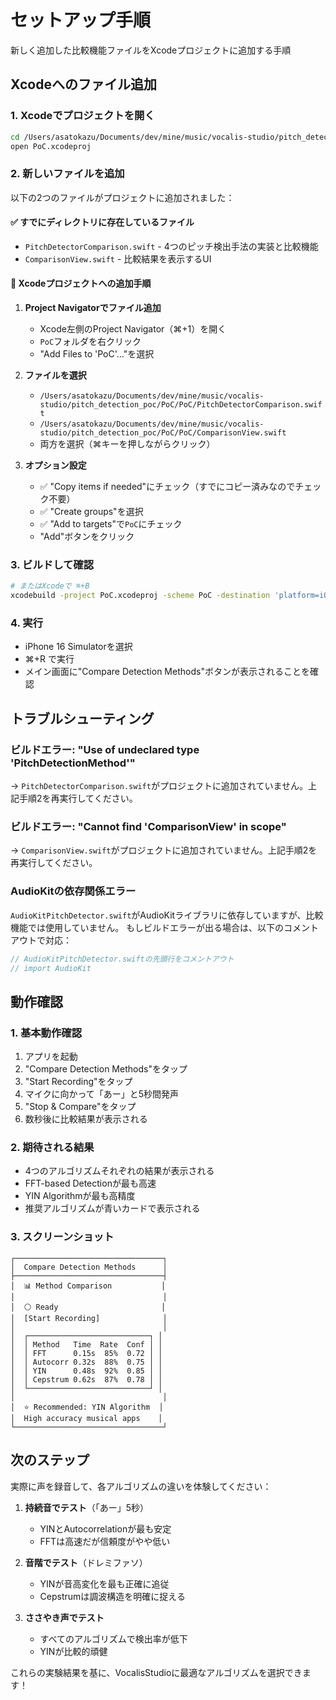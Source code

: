 # セットアップ手順

新しく追加した比較機能ファイルをXcodeプロジェクトに追加する手順

## Xcodeへのファイル追加

### 1. Xcodeでプロジェクトを開く
```bash
cd /Users/asatokazu/Documents/dev/mine/music/vocalis-studio/pitch_detection_poc/PoC
open PoC.xcodeproj
```

### 2. 新しいファイルを追加
以下の2つのファイルがプロジェクトに追加されました：

#### ✅ すでにディレクトリに存在しているファイル
- `PitchDetectorComparison.swift` - 4つのピッチ検出手法の実装と比較機能
- `ComparisonView.swift` - 比較結果を表示するUI

#### 📝 Xcodeプロジェクトへの追加手順

1. **Project Navigatorでファイル追加**
   - Xcode左側のProject Navigator（⌘+1）を開く
   - `PoC`フォルダを右クリック
   - "Add Files to 'PoC'..."を選択

2. **ファイルを選択**
   - `/Users/asatokazu/Documents/dev/mine/music/vocalis-studio/pitch_detection_poc/PoC/PoC/PitchDetectorComparison.swift`
   - `/Users/asatokazu/Documents/dev/mine/music/vocalis-studio/pitch_detection_poc/PoC/PoC/ComparisonView.swift`
   - 両方を選択（⌘キーを押しながらクリック）

3. **オプション設定**
   - ✅ "Copy items if needed"にチェック（すでにコピー済みなのでチェック不要）
   - ✅ "Create groups"を選択
   - ✅ "Add to targets"で`PoC`にチェック
   - "Add"ボタンをクリック

### 3. ビルドして確認
```bash
# またはXcodeで ⌘+B
xcodebuild -project PoC.xcodeproj -scheme PoC -destination 'platform=iOS Simulator,name=iPhone 16' build
```

### 4. 実行
- iPhone 16 Simulatorを選択
- ⌘+R で実行
- メイン画面に"Compare Detection Methods"ボタンが表示されることを確認

## トラブルシューティング

### ビルドエラー: "Use of undeclared type 'PitchDetectionMethod'"
→ `PitchDetectorComparison.swift`がプロジェクトに追加されていません。上記手順2を再実行してください。

### ビルドエラー: "Cannot find 'ComparisonView' in scope"
→ `ComparisonView.swift`がプロジェクトに追加されていません。上記手順2を再実行してください。

### AudioKitの依存関係エラー
`AudioKitPitchDetector.swift`がAudioKitライブラリに依存していますが、比較機能では使用していません。
もしビルドエラーが出る場合は、以下のコメントアウトで対応：

```swift
// AudioKitPitchDetector.swiftの先頭行をコメントアウト
// import AudioKit
```

## 動作確認

### 1. 基本動作確認
1. アプリを起動
2. "Compare Detection Methods"をタップ
3. "Start Recording"をタップ
4. マイクに向かって「あー」と5秒間発声
5. "Stop & Compare"をタップ
6. 数秒後に比較結果が表示される

### 2. 期待される結果
- 4つのアルゴリズムそれぞれの結果が表示される
- FFT-based Detectionが最も高速
- YIN Algorithmが最も高精度
- 推奨アルゴリズムが青いカードで表示される

### 3. スクリーンショット

```
┌─────────────────────────────────┐
│  Compare Detection Methods      │
├─────────────────────────────────┤
│  📊 Method Comparison           │
│                                 │
│  ⚪️ Ready                       │
│  [Start Recording]              │
│                                 │
│  ┌───────────────────────────┐ │
│  │ Method   Time  Rate  Conf │ │
│  │ FFT      0.15s  85%  0.72 │ │
│  │ Autocorr 0.32s  88%  0.75 │ │
│  │ YIN      0.48s  92%  0.85 │ │
│  │ Cepstrum 0.62s  87%  0.78 │ │
│  └───────────────────────────┘ │
│                                 │
│  ⭐ Recommended: YIN Algorithm  │
│  High accuracy musical apps    │
└─────────────────────────────────┘
```

## 次のステップ

実際に声を録音して、各アルゴリズムの違いを体験してください：

1. **持続音でテスト**（「あー」5秒）
   - YINとAutocorrelationが最も安定
   - FFTは高速だが信頼度がやや低い

2. **音階でテスト**（ドレミファソ）
   - YINが音高変化を最も正確に追従
   - Cepstrumは調波構造を明確に捉える

3. **ささやき声でテスト**
   - すべてのアルゴリズムで検出率が低下
   - YINが比較的頑健

これらの実験結果を基に、VocalisStudioに最適なアルゴリズムを選択できます！
